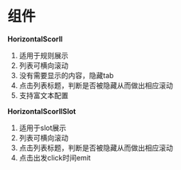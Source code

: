 # 组件

**HorizontalScorll**
1. 适用于规则展示
2. 列表可横向滚动
3. 没有需要显示的内容，隐藏tab
4. 点击列表标题，判断是否被隐藏从而做出相应滚动
5. 支持富文本配置

**HorizontalScorllSlot**
1. 适用于slot展示
2. 列表可横向滚动
3. 点击列表标题，判断是否被隐藏从而做出相应滚动
4. 点击出发click时间emit